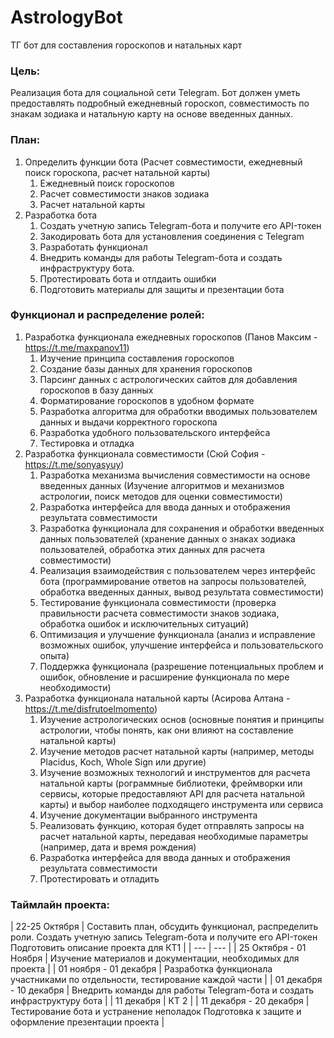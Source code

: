 # AstrologyBot
ТГ бот для составления гороскопов и натальных карт

### Цель:

Реализация бота для социальной сети Telegram. Бот должен уметь предоставлять подробный ежедневный гороскоп, совместимость по знакам зодиака и натальную карту на основе введенных данных.

### План:

1. Определить функции бота (Расчет совместимости, ежедневный поиск гороскопа, расчет натальной карты)
    1. Ежедневный поиск гороскопов
    2. Расчет совместимости знаков зодиака
    3. Расчет натальной карты
2. Разработка бота
    1. Создать учетную запись Telegram-бота и получите его API-токен
    2. Закодировать бота для установления соединения с Telegram
    3. Разработать функционал
    4. Внедрить команды для работы Telegram-бота и создать инфраструктуру бота.
    5. Протестировать бота и отлдаить ошибки
    6. Подготовить материалы для защиты и презентации бота

### Функционал и распределение ролей:

1. Разработка функционала ежедневных гороскопов (Панов Максим - https://t.me/maxpanov11) 
    1.  Изучение принципа составления гороскопов
    2. Создание базы данных для хранения гороскопов 
    3. Парсинг данных с астрологических сайтов для добавления гороскопов в базу данных 
    4. Форматирование гороскопов в удобном формате
    5. Разработка алгоритма для обработки вводимых пользователем данных и выдачи корректного гороскопа
    6. Разработка удобного пользовательского интерфейса
    7. Тестировка и отладка
2. Разработка функционала совместимости (Сюй София - https://t.me/sonyasyuy) 
    1. Разработка механизма вычисления совместимости на основе введенных данных (Изучение алгоритмов и механизмов астрологии, поиск методов для оценки совместимости)
    2. Разработка интерфейса для ввода данных и отображения результата совместимости 
    3. Разработка функционала для сохранения и обработки введенных данных пользователей (хранение данных о знаках зодиака пользователей, обработка этих данных для расчета совместимости)
    4. Реализация взаимодействия с пользователем через интерфейс бота (программирование ответов на запросы пользователей, обработка введенных данных, вывод результата совместимости)
    5. Тестирование функционала совместимости (проверка правильности расчета совместимости знаков зодиака, обработка ошибок и исключительных ситуаций)
    6. Оптимизация и улучшение функционала (анализ и исправление возможных ошибок, улучшение интерфейса и пользовательского опыта)
    7. Поддержка функционала (разрешение потенциальных проблем и ошибок, обновление и расширение функционала по мере необходимости)
3. Разработка функционала натальной карты (Асирова Алтана - https://t.me/disfrutoelmomento)
    1. Изучение астрологических основ (основные понятия и принципы астрологии, чтобы понять, как они влияют на составление натальной карты)
    2. Изучение методов расчет натальной карты (например, методы Placidus, Koch, Whole Sign или другие) 
    3. Изучение возможных технологий и инструментов для расчета натальной карты (рограммные библиотеки, фреймворки или сервисы, которые предоставляют API для расчета натальной карты) и выбор наиболее подходящего инструмента или сервиса
    4. Изучение документации выбранного инструмента 
    5. Реализовать функцию, которая будет отправлять запросы на расчет натальной карты, передавая необходимые параметры (например, дата и время рождения)
    6. Разработка интерфейса для ввода данных и отображения результата совместимости
    7. Протестировать и отладить 

### Таймлайн проекта:

| 22-25 Октября  | Составить план, обсудить функционал, распределить роли. 
Создать учетную запись Telegram-бота и получите его API-токен
Подготовить описание проекта для КТ1  |
| --- | --- |
| 25 Октября - 01 Ноября | Изучение материалов и документации, необходимых для проекта |
| 01 ноября - 01 декабря | Разработка функционала участниками по отдельности, тестирование каждой части |
| 01 декабря - 10 декабря | Внедрить команды для работы Telegram-бота и создать инфраструктуру бота |
| 11 декабря | КТ 2 |
| 11 декабря - 20 декабря | Тестирование бота и устранение неполадок
Подготовка к защите и оформление презентации проекта |
